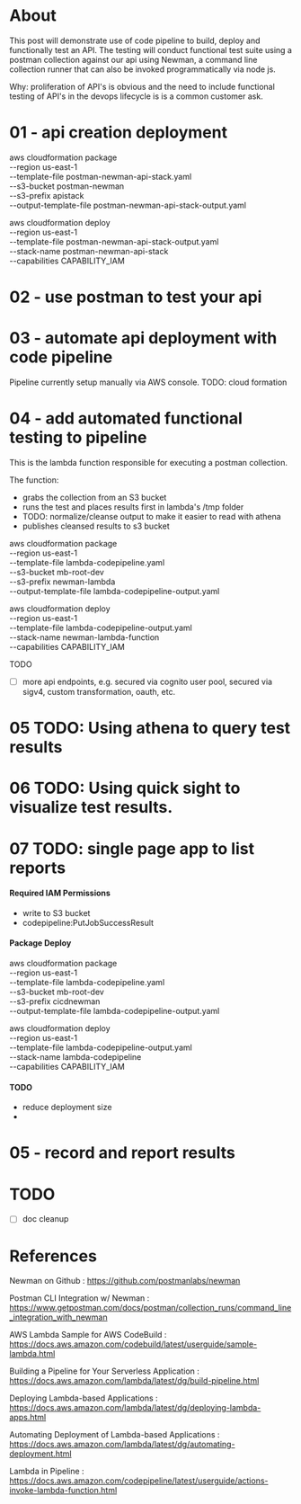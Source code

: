 # About

This post will demonstrate use of code pipeline to build, deploy and functionally test an API. The testing will conduct 
functional test suite using a postman collection against our api using Newman, a command line collection runner that 
can also be invoked programmatically via node js.

Why: proliferation of API's is obvious and the need to include functional testing of API's in the devops lifecycle is is a common 
customer ask. 


# 01 - api creation deployment

aws cloudformation package \
--region us-east-1 \
--template-file postman-newman-api-stack.yaml \
--s3-bucket postman-newman \
--s3-prefix apistack \
--output-template-file postman-newman-api-stack-output.yaml
    
   
aws cloudformation deploy \
--region us-east-1 \
--template-file postman-newman-api-stack-output.yaml \
--stack-name postman-newman-api-stack \
--capabilities CAPABILITY_IAM 


# 02 - use postman to test your api



# 03 - automate api deployment with code pipeline

Pipeline currently setup manually via AWS console. 
TODO: cloud formation


# 04 - add automated functional testing to pipeline 

This is the lambda function responsible for executing a postman collection. 

The function:
- grabs the collection from an S3 bucket
- runs the test and places results first in lambda's /tmp folder
- TODO: normalize/cleanse output to make it easier to read with athena
- publishes cleansed results to s3 bucket

aws cloudformation package \
--region us-east-1 \
--template-file lambda-codepipeline.yaml \
--s3-bucket mb-root-dev \
--s3-prefix newman-lambda \
--output-template-file lambda-codepipeline-output.yaml
    
   
aws cloudformation deploy \
--region us-east-1 \
--template-file lambda-codepipeline-output.yaml \
--stack-name newman-lambda-function \
--capabilities CAPABILITY_IAM 

TODO
- [ ] more api endpoints, e.g. secured via cognito user pool, secured via sigv4, custom transformation, oauth, etc.

# 05 TODO: Using athena to query test results


# 06 TODO: Using quick sight to visualize test results.


# 07 TODO: single page app to list reports

 



#### Required IAM Permissions

- write to S3 bucket
- codepipeline:PutJobSuccessResult


#### Package Deploy

aws cloudformation package \
--region us-east-1 \
--template-file lambda-codepipeline.yaml \
--s3-bucket mb-root-dev \
--s3-prefix cicdnewman \
--output-template-file lambda-codepipeline-output.yaml
    
   
aws cloudformation deploy \
--region us-east-1 \
--template-file lambda-codepipeline-output.yaml \
--stack-name lambda-codepipeline \
--capabilities CAPABILITY_IAM 


#### TODO

- reduce deployment size
- 


# 05 - record and report results



# TODO


- [ ] doc cleanup
    

# References

Newman on Github                                        : https://github.com/postmanlabs/newman

Postman CLI Integration w/ Newman                       : https://www.getpostman.com/docs/postman/collection_runs/command_line_integration_with_newman

AWS Lambda Sample for AWS CodeBuild                     : https://docs.aws.amazon.com/codebuild/latest/userguide/sample-lambda.html

Building a Pipeline for Your Serverless Application     : https://docs.aws.amazon.com/lambda/latest/dg/build-pipeline.html

Deploying Lambda-based Applications                     : https://docs.aws.amazon.com/lambda/latest/dg/deploying-lambda-apps.html

Automating Deployment of Lambda-based Applications      : https://docs.aws.amazon.com/lambda/latest/dg/automating-deployment.html

Lambda in Pipeline                                      : https://docs.aws.amazon.com/codepipeline/latest/userguide/actions-invoke-lambda-function.html
